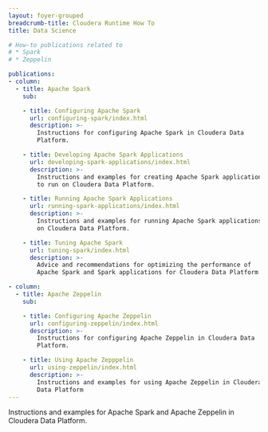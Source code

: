 ```yaml
---
layout: foyer-grouped
breadcrumb-title: Cloudera Runtime How To
title: Data Science

# How-to publications related to
# * Spark
# * Zeppelin

publications:
- column:
  - title: Apache Spark
    sub:

    - title: Configuring Apache Spark
      url: configuring-spark/index.html
      description: >-
        Instructions for configuring Apache Spark in Cloudera Data
        Platform.

    - title: Developing Apache Spark Applications
      url: developing-spark-applications/index.html
      description: >-
        Instructions and examples for creating Apache Spark applications
        to run on Cloudera Data Platform.

    - title: Running Apache Spark Applications
      url: running-spark-applications/index.html
      description: >-
        Instructions and examples for running Apache Spark applications
        on Cloudera Data Platform.

    - title: Tuning Apache Spark
      url: tuning-spark/index.html
      description: >-
        Advice and recommendations for optimizing the performance of
        Apache Spark and Spark applications for Cloudera Data Platform.

- column:
  - title: Apache Zeppelin
    sub:

    - title: Configuring Apache Zeppelin
      url: configuring-zeppelin/index.html
      description: >-
        Instructions for configuring Apache Zeppelin in Cloudera Data
        Platform.

    - title: Using Apache Zepppelin
      url: using-zeppelin/index.html
      description: >-
        Instructions and examples for using Apache Zeppelin in Cloudera
        Data Platform
---
```


Instructions and examples for Apache Spark and Apache Zeppelin in
Cloudera Data Platform.

